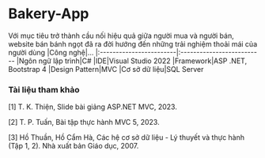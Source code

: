 # Bakery-App
Với mục tiêu trở thành cầu nối hiệu quả giữa người mua và người bán, website bán bánh ngọt đã ra đời hướng đến những trải nghiệm thoải mái của người dùng
|Công nghệ|...
|:------------------------|:--------------------------
|Ngôn ngữ lập trình|C#
|IDE|Visual Studio 2022
|Framework|ASP .NET, Bootstrap 4
|Design Pattern|MVC
|Cơ sở dữ liệu|SQL Server

### Tài liệu tham khảo
[1] T. K. Thiện, Slide bài giảng ASP.NET MVC, 2023.

[2]	T. P. Tuấn, Bài tập thực hành MVC 5, 2023.

[3] 	Hồ Thuần, Hồ Cẩm Hà, Các hệ cơ sở dữ liệu - Lý thuyết và thực hành (Tập 1, 2). Nhà xuất bản Giáo dục, 2007.
